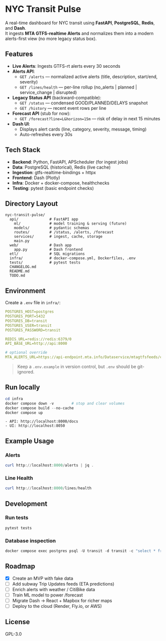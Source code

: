 # NYC Transit Pulse

A real-time dashboard for NYC transit using **FastAPI**, **PostgreSQL**, **Redis**, and **Dash**.  
It ingests **MTA GTFS-realtime Alerts** and normalizes them into a modern alerts-first view (no more legacy status box).

## Features
- **Live Alerts**: Ingests GTFS-rt alerts every 30 seconds
- **Alerts API**:
  - `GET /alerts` — normalized active alerts (title, description, start/end, severity)
  - `GET /lines/health` — per-line rollup (no_alerts | planned | service_change | disrupted)
- **Legacy Status API** (backward-compatible):
  - `GET /status` — condensed GOOD/PLANNED/DELAYS snapshot
  - `GET /history` — recent event rows per line
- **Forecast API** (stub for now):
  - `GET /forecast?line=L&horizon=15m` — risk of delay in next 15 minutes
- **Dash UI**:
  - Displays alert cards (line, category, severity, message, timing)
  - Auto-refreshes every 30s

## Tech Stack
- **Backend**: Python, FastAPI, APScheduler (for ingest jobs)
- **Data**: PostgreSQL (historical), Redis (live cache)
- **Ingestion**: gtfs-realtime-bindings + httpx
- **Frontend**: Dash (Plotly)
- **Infra**: Docker + docker-compose, healthchecks
- **Testing**: pytest (basic endpoint checks)

## Directory Layout
```
nyc-transit-pulse/
  api/              # FastAPI app
    ml/             # model training & serving (future)
    models/         # pydantic schemas
    routes/         # /status, /alerts, /forecast
    services/       # ingest, cache, storage
    main.py
  web/              # Dash app
    app.py          # Dash frontend
  etl/              # SQL migrations
  infra/            # docker-compose.yml, Dockerfiles, .env
  tests/            # pytest tests
  CHANGELOG.md      
  README.md
  TODO.md
```

## Environment

Create a `.env` file in `infra/`:

```yml
POSTGRES_HOST=postgres
POSTGRES_PORT=5432
POSTGRES_DB=transit
POSTGRES_USER=transit
POSTGRES_PASSWORD=transit

REDIS_URL=redis://redis:6379/0
API_BASE_URL=http://api:8000

# optional override
MTA_ALERTS_URL=https://api-endpoint.mta.info/Dataservice/mtagtfsfeeds/camsys/all-alerts
```

> Keep a `.env.example` in version control, but `.env` should be git-ignored.


## Run locally

```powershell
cd infra
docker compose down -v        # stop and clear volumes
docker compose build --no-cache
docker compose up
```
```
- API: http://localhost:8000/docs  
- UI: http://localhost:8050  
```

## Example Usage

### Alerts

```powershell
curl http://localhost:8000/alerts | jq .
```


### Line Health

```powershell
curl http://localhost:8000/lines/health
```

## Development

### Run tests

```powershell
pytest tests
```

### Database inspection

```powershell
docker compose exec postgres psql -U transit -d transit -c "select * from alerts limit 10;"
```

## Roadmap

- [x] Create an MVP with fake data
- [ ] Add subway Trip Updates feeds (ETA predictions)
- [ ] Enrich alerts with weather / CitiBike data
- [ ] Train ML model to power /forecast
- [ ] Migrate Dash → React + Mapbox for richer maps
- [ ] Deploy to the cloud (Render, Fly.io, or AWS)

## License

GPL-3.0
